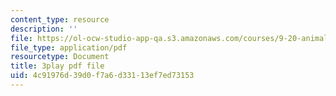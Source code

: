 ```yaml
---
content_type: resource
description: ''
file: https://ol-ocw-studio-app-qa.s3.amazonaws.com/courses/9-20-animal-behavior-fall-2013/4c91976d39d0f7a6d33113ef7ed73153_472239.pdf
file_type: application/pdf
resourcetype: Document
title: 3play pdf file
uid: 4c91976d-39d0-f7a6-d331-13ef7ed73153
---
```

